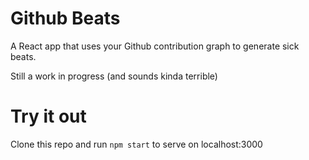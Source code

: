 # Github Beats

A React app that uses your Github contribution graph to generate sick beats.

Still a work in progress (and sounds kinda terrible)

# Try it out

Clone this repo and run `npm start` to serve on localhost:3000
